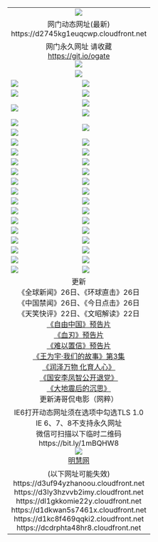 ﻿<table>
  <tr></tr>
  <tr><td colspan=2 align=center><img src="https://d2745kg1euqcwp.cloudfront.net/Up/oGate.jpg" /></td></tr>
  <tr><td colspan=2 align=center>网门动态网址(最新)
<br>https://d2745kg1euqcwp.cloudfront.net
    </td>
  </tr>
  <tr>
    <td colspan=2 align=center>网门永久网址 请收藏<br/><a href="https://git.io/ogate" target="_blank">https://git.io/ogate</a><br/><a href="https://d2745kg1euqcwp.cloudfront.net/Up/0WMGDL2.png" target="_blank"><img src="https://d2745kg1euqcwp.cloudfront.net/Up/0WMGD2.png"/></a></td>
  </tr>
  <tr>
    <td colspan=2 align=center><a href="https://d2745kg1euqcwp.cloudfront.net/ogUP.aspx?name=0oGate.apk" target="_blank"><img src="https://d2745kg1euqcwp.cloudfront.net/Up/0WMAZ.jpg" /></a></td>
  </tr>
  <tr>
    <td><a href="https://d2745kg1euqcwp.cloudfront.net/ogNice.aspx" target="_blank"><img src="https://d2745kg1euqcwp.cloudfront.net/Up/0WCYY.jpg" /></a></td>
    <td><a href="https://d2745kg1euqcwp.cloudfront.net/onCO.aspx?ob=600%E4%BA%8B%E7%89%A9&op=%E5%A2%9E%E5%88%A0%E6%94%B9&args=WH1~%23%E7%B1%BB%E5%9E%8B6%E6%96%B0%E9%97%BB%7c%23%E7%B1%BB%E5%9E%8B6%E8%AF%84%E8%AE%BA&mode=" target="_blank"><img src="https://d2745kg1euqcwp.cloudfront.net/Up/0WZTT.jpg" /></a></td> 
  </tr>
  <tr>
    <td><a href="https://d2745kg1euqcwp.cloudfront.net/ogDY.aspx" target="_blank"><img src="https://d2745kg1euqcwp.cloudfront.net/Up/0FK.jpg" /></a></td>
    <td><a href="https://d2745kg1euqcwp.cloudfront.net/ogST.aspx" target="_blank"><img src="https://d2745kg1euqcwp.cloudfront.net/Up/0ST.jpg" /></a></td> 
  </tr>
  <tr>
    <td rowspan=2><a href="https://d2745kg1euqcwp.cloudfront.net/ogUP.aspx?name=WJ.mp4&count=480P:1" target="_blank"><img src="https://d2745kg1euqcwp.cloudfront.net/Up/WJ.jpg" /></a></td>
    <td><a href="https://d2745kg1euqcwp.cloudfront.net/ogUP.aspx?name=11DKC.mp4&count=2:4,1:16" target="_blank"><img src="https://d2745kg1euqcwp.cloudfront.net/Up/11DKC.jpg" /></a></td> 
  </tr>
  <tr>
    <td><a href="https://d2745kg1euqcwp.cloudfront.net/ogUP.aspx?name=LRSH.mp4&count=W:13,2:10" target="_blank"><img src="https://d2745kg1euqcwp.cloudfront.net/Up/LRSH.jpg" /></a></td>
  </tr>
  <tr>
    <td><a href="https://d2745kg1euqcwp.cloudfront.net/ogUP.aspx?name=JQR.mp4&count=2" target="_blank"><img src="https://d2745kg1euqcwp.cloudfront.net/Up/JQR.jpg" /></a></td>   
    <td rowspan=2><a href="https://d2745kg1euqcwp.cloudfront.net/ogUP.aspx?name=JP.mp4&count=9" target="_blank"><img src="https://d2745kg1euqcwp.cloudfront.net/Up/JP.jpg" /></td>
  </tr>
  <tr>
    <td><div><a href="https://d2745kg1euqcwp.cloudfront.net/ogUP.aspx?name=LRWS.mp4&count=7B:7,6B:44,5A:10,5B:35,4A:14,4B:19,3A:10,3B:26,2A:16,2B:21,1A:23,1B:29&current=7B:7" target="_blank"><img src="https://d2745kg1euqcwp.cloudfront.net/Up/LRWS.jpg" /></a></td>
  </tr>
  <tr>
    <td><a href="https://d2745kg1euqcwp.cloudfront.net/ogUP.aspx?name=SSZJ.mp4&count=SP:6,480P:8" target="_blank"><img src="https://d2745kg1euqcwp.cloudfront.net/Up/SSZJ.jpg" /></a></td>
    <td><a href="https://d2745kg1euqcwp.cloudfront.net/ogUP.aspx?name=WH.mp4" target="_blank"><img src="https://d2745kg1euqcwp.cloudfront.net/Up/WH.jpg" /></a></td>
  </tr>
  <tr>
    <td><a href="https://d2745kg1euqcwp.cloudfront.net/ogUP.aspx?name=ZY.mp4&count=2015:16" target="_blank"><img src="https://d2745kg1euqcwp.cloudfront.net/Up/ZY.jpg" /></a</td>
    <td><a href="https://d2745kg1euqcwp.cloudfront.net/ogUP.aspx?name=XTFY.mp4&count=B:2,A:24" target="_blank"><img src="https://d2745kg1euqcwp.cloudfront.net/Up/XTFY.jpg" /></a></td>
  </tr>
  <tr>
    <td><a href="https://d2745kg1euqcwp.cloudfront.net/ogUP.aspx?name=1LYF.mp4&count=2" target="_blank"><img src="https://d2745kg1euqcwp.cloudfront.net/Up/1LYF0.jpg" /></a></td>
    <td><a href="https://d2745kg1euqcwp.cloudfront.net/ogUP.aspx?name=1ZGC.mp4&count=6" target="_blank"><img src="https://d2745kg1euqcwp.cloudfront.net/Up/1ZGC0.jpg" /></a></td>
  </tr>
  <tr>
    <td><a href="https://d2745kg1euqcwp.cloudfront.net/ogUP.aspx?name=1ZKM.mp4&count=3&current=3" target="_blank"><img src="https://d2745kg1euqcwp.cloudfront.net/Up/1ZKM0.jpg" /></a></td>  
    <td><a href="https://d2745kg1euqcwp.cloudfront.net/ogUP.aspx?name=1WWY.mp4&count=6&current=6" target="_blank"><img src="https://d2745kg1euqcwp.cloudfront.net/Up/1WWY0.jpg" /></a></td>
  </tr>
  <tr>
    <td><a href="https://d2745kg1euqcwp.cloudfront.net/ogUP.aspx?name=10JGY.mp4&count=3" target="_blank"><img src="https://d2745kg1euqcwp.cloudfront.net/Up/10JGY0.jpg" /></a></td>
    <td><a href="https://d2745kg1euqcwp.cloudfront.net/ogUP.aspx?name=10CYS.mp4&count=2" target="_blank"><img src="https://d2745kg1euqcwp.cloudfront.net/Up/10CYS0.jpg" /></a></td>
  </tr>
  <tr>
    <td><a href="https://d2745kg1euqcwp.cloudfront.net/ogUP.aspx?name=4SQQ.mp4&count=201602:19,201601:21&current=201602:19" target="_blank"><img src="https://d2745kg1euqcwp.cloudfront.net/Up/4SQQ0.jpg"/></a></td>
    <td><a href="https://d2745kg1euqcwp.cloudfront.net/ogUP.aspx?name=4SHQ.mp4&count=201602:24,201601:28&current=201602:24" target="_blank"><img src="https://d2745kg1euqcwp.cloudfront.net/Up/4SHQ0.jpg"/></a></td>
  </tr>
  <tr>
    <td><a href="https://d2745kg1euqcwp.cloudfront.net/ogUP.aspx?name=4SZG.mp4&count=201602:19,201601:23&current=201602:19" target="_blank"><img src="https://d2745kg1euqcwp.cloudfront.net/Up/4SZG0.jpg"/></a></td>
    <td><a href="https://d2745kg1euqcwp.cloudfront.net/ogUP.aspx?name=4SDJ.mp4&count=201602A:22,201602B:6,201601A:48,201601B:6&current=201602A:22" target="_blank"><img src="https://d2745kg1euqcwp.cloudfront.net/Up/4SDJ0.jpg"/></a></td>
  </tr>
  <tr>
    <td><a href="https://d2745kg1euqcwp.cloudfront.net/ogUP.aspx?name=4CTX.mp4&count=201602:3,201601:4&current=201602:3" target="_blank"><img src="https://d2745kg1euqcwp.cloudfront.net/Up/4CTX0.jpg"/></a></td>
    <td><a href="https://d2745kg1euqcwp.cloudfront.net/ogUP.aspx?name=4CWZ.mp4&count=201602:3,201601:4&current=201602:3" target="_blank"><img src="https://d2745kg1euqcwp.cloudfront.net/Up/4CWZ0.jpg"/></a></td>
  </tr>
  <tr>
    <td><a href="https://d2745kg1euqcwp.cloudfront.net/onUP.aspx?name=https://dwsfx5awq5vcc.cloudfront.net/" target="_blank"><img src="https://d2745kg1euqcwp.cloudfront.net/Up/0DTW.jpg"/></a></td>
    <td><a href="https://d2745kg1euqcwp.cloudfront.net/onUP.aspx?name=https://d240ns8up8earz.cloudfront.net/acenter/" target="_blank"><img src="https://d2745kg1euqcwp.cloudfront.net/Up/0TDW.jpg" /></a></td>
  </tr>
  <tr>
    <td><a href="https://d2745kg1euqcwp.cloudfront.net/onUP.aspx?name=https://d4508d6vomz2p.cloudfront.net/gb/nsc413.htm" target="_blank"><img src="https://d2745kg1euqcwp.cloudfront.net/Up/0DJY.jpg" /></a></td>
    <td><a href="https://d2745kg1euqcwp.cloudfront.net/onUP.aspx?name=https://d3bxwq7vzudb5l.cloudfront.net/xtr/gb/prog204.html" target="_blank"><img src="https://d2745kg1euqcwp.cloudfront.net/Up/0XTR.jpg" /></a></td>
  </tr>
  <tr>
    <td><a href="https://d2745kg1euqcwp.cloudfront.net/onUP.aspx?name=https://d3aj00iefsmfgc.cloudfront.net/" target="_blank"><img src="https://d2745kg1euqcwp.cloudfront.net/Up/0MHW.jpg" /></a></td>
    <td><a href="https://d2745kg1euqcwp.cloudfront.net/onUP.aspx?name=https://d1lcj91uv80klr.cloudfront.net/" target="_blank"><img src="https://d2745kg1euqcwp.cloudfront.net/Up/0ZJW.jpg" /></a></td>
  </tr>
  <tr>
    <td><a href="https://d2745kg1euqcwp.cloudfront.net/ogUP.aspx?name=0FG.zip" target="_blank"><img src="https://d2745kg1euqcwp.cloudfront.net/Up/0FG.jpg" /></a></td>
    <td><a href="https://d2745kg1euqcwp.cloudfront.net/ogUP.aspx?name=0FGA.apk" target="_blank"><img src="https://d2745kg1euqcwp.cloudfront.net/Up/0FGA.jpg" /></a></td>
  </tr>
  <tr>
    <td><a href="https://d2745kg1euqcwp.cloudfront.net/ogUP.aspx?name=0U.zip" target="_blank"><img src="https://d2745kg1euqcwp.cloudfront.net/Up/0U.jpg" /></a></td>
    <td><a href="https://d2745kg1euqcwp.cloudfront.net/ogUP.aspx?name=0UA.apk" target="_blank"><img src="https://d2745kg1euqcwp.cloudfront.net/Up/0UA.jpg" /></a></td>
  </tr>
  <tr>
    <td><a href="https://d2745kg1euqcwp.cloudfront.net/ogUP.aspx?name=0iPPOTV.zip" target="_blank"><img src="https://d2745kg1euqcwp.cloudfront.net/Up/0iPPOTV.jpg" /></a></td>
    <td><a href="https://d2745kg1euqcwp.cloudfront.net/ogUP.aspx?name=0iNTD.apk" target="_blank"><img src="https://d2745kg1euqcwp.cloudfront.net/Up/0iNTD.jpg" /></a></td>
  </tr>
  <tr>
    <td colspan=2 align=center>更新<br>
      《全球新闻》26日、《环球直击》26日<br>
      《中国禁闻》26日、《今日点击》26日<br>
      《天笑快评》22日、《文昭解读》22日<br>
      <a href="https://d2745kg1euqcwp.cloudfront.net/ogUP.aspx?name=11ZYZG0.mp4" target="_blank">《自由中国》预告片</a><br>
      <a href="https://d2745kg1euqcwp.cloudfront.net/ogUP.aspx?name=11XR.mp4" target="_blank">《血刃》预告片</a><br>
      <a href="https://d2745kg1euqcwp.cloudfront.net/ogUP.aspx?name=11NYZX.mp4&count=2" target="_blank">《难以置信》预告片</a><br>
      <a href="https://d2745kg1euqcwp.cloudfront.net/ogUP.aspx?name=1WWY.mp4&count=6&current=6" target="_blank">《王为宇·我们的故事》第3集</a><br>
      <a href="https://d2745kg1euqcwp.cloudfront.net/ogUP.aspx?name=LZWW.mp4" target="_blank">《润泽万物 化育人心》</a><br>
      <a href="https://d2745kg1euqcwp.cloudfront.net/ogUP.aspx?name=4LFZ.mp4" target="_blank">《国安李凤智公开退党》</a><br>
      <a href="https://d2745kg1euqcwp.cloudfront.net/ogUP.aspx?name=4DDZHDCS.mp4" target="_blank">《大地震后的沉思》</a><br>
      更新涛哥侃电影（网粹）<br>      
    </td>
  </tr>
  <tr>
    <td colspan=2 align=center>IE6打开动态网址须在选项中勾选TLS 1.0<br/>IE 6、7、8不支持永久网址<br/>
      微信可扫描以下临时二维码<br/>https://bit.ly/1mBQHW8<br/><a href="https://d2745kg1euqcwp.cloudfront.net/Up/0WMGDL3.png" target="_blank"><img src="https://d2745kg1euqcwp.cloudfront.net/Up/0WMGD3.png"/></a><br>
      <a href="https://d2745kg1euqcwp.cloudfront.net/onUP.aspx?name=https://www.minghui.org/" target="_blank">明慧网</a></td>
  </tr>
  <tr>
    <td colspan=2 align=center>(以下网址可能失效)
<br>https://d3uf94yzhanoou.cloudfront.net
<br>https://d3ly3hzvvb2imy.cloudfront.net
<br>https://dl1gkkomie22y.cloudfront.net
<br>https://d1dkwan5s7461x.cloudfront.net
<br>https://d1kc8f469qqki2.cloudfront.net
<br>https://dcdrphta48hr8.cloudfront.net
    </td>
  </tr>
</table>
